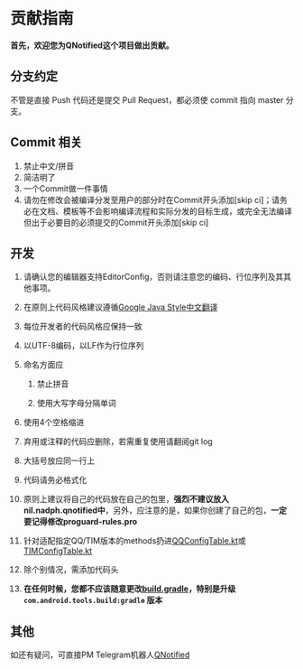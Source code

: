 # 贡献指南

**首先，欢迎您为QNotified这个项目做出贡献。**

## 分支约定

不管是直接 Push 代码还是提交 Pull Request，都必须使 commit 指向 master 分支。

## Commit 相关

1. 禁止中文/拼音
2. 简洁明了
3. 一个Commit做一件事情
4. 请勿在修改会被编译分发至用户的部分时在Commit开头添加[skip ci]；请务必在文档、模板等不会影响编译流程和实际分发的目标生成，或完全无法编译但出于必要目的必须提交的Commit开头添加[skip ci]

## 开发

1. 请确认您的编辑器支持EditorConfig，否则请注意您的编码、行位序列及其其他事项。

2. 在原则上代码风格建议遵循[Google Java Style](https://google.github.io/styleguide/javaguide.html)[中文翻译](https://github.com/fantasticmao/google-java-style-guide-zh_cn)

3. 每位开发者的代码风格应保持一致

4. 以UTF-8编码，以LF作为行位序列

5. 命名方面应
    1. 禁止拼音

    2. 使用大写字母分隔单词
6. 使用4个空格缩进

7. 弃用或注释的代码应删除，若需重复使用请翻阅git log

8. 大括号放应同一行上

9. 代码请务必格式化

10. 原则上建议将自己的代码放在自己的包里，**强烈不建议放入nil.nadph.qnotified中**，另外，应注意的是，如果你创建了自己的包，**一定要记得修改proguard-rules.pro**

11. 针对适配指定QQ/TIM版本的methods扔进[QQConfigTable.kt](app/src/main/java/me/singleneuron/qn_kernel/tlb/QQConfigTable.kt)或[TIMConfigTable.kt](app/src/main/java/me/singleneuron/qn_kernel/tlb/TIMConfigTable.kt)

12. 除个别情况，需添加代码头

13. **在任何时候，您都不应该随意更改[build.gradle](build.gradle)，特别是升级 `com.android.tools.build:gradle` 版本**

## 其他

如还有疑问，可直接PM Telegram机器人[QNotified](https://t.me/QNotified_bot)
